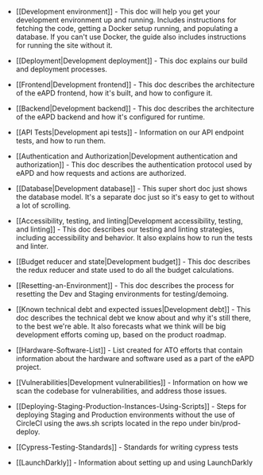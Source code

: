 - [[Development environment]] - This doc will help you get your development environment up and running. Includes instructions for fetching the code, getting a Docker setup running, and populating a database. If you can't use Docker, the guide also includes instructions for running the site without it.

- [[Deployment|Development deployment]] - This doc explains our build and deployment processes.

- [[Frontend|Development frontend]] - This doc describes the architecture of the eAPD frontend, how it's built, and how to configure it.

- [[Backend|Development backend]] - This doc describes the architecture of the eAPD backend and how it's configured for runtime.

- [[API Tests|Development api tests]] - Information on our API endpoint tests, and how to run them.

- [[Authentication and Authorization|Development authentication and authorization]] - This doc describes the authentication protocol used by eAPD and how requests and actions are authorized.

- [[Database|Development database]] - This super short doc just shows the database model. It's a separate doc just so it's easy to get to without a lot of scrolling.

- [[Accessibility, testing, and linting|Development accessibility, testing, and linting]] - This doc describes our testing and linting strategies, including accessibility and behavior. It also explains how to run the tests and linter.

- [[Budget reducer and state|Development budget]] - This doc describes the redux reducer and state used to do all the budget calculations.

- [[Resetting-an-Environment]] - This doc describes the process for resetting the Dev and Staging environments for testing/demoing.

- [[Known technical debt and expected issues|Development debt]] - This doc describes the technical debt we know about and why it's still there, to the best we're able. It also forecasts what we think will be big development efforts coming up, based on the product roadmap.

- [[Hardware-Software-List]] - List created for ATO efforts that contain information about the hardware and software used as a part of the eAPD project.

- [[Vulnerabilities|Development vulnerabilities]] - Information on how we scan the codebase for vulnerabilities, and address those issues.

- [[Deploying-Staging-Production-Instances-Using-Scripts]] - Steps for deploying Staging and Production environments without the use of CircleCI using the aws.sh scripts located in the repo under bin/prod-deploy.

- [[Cypress-Testing-Standards]] - Standards for writing cypress tests

- [[LaunchDarkly]] - Information about setting up and using LaunchDarkly